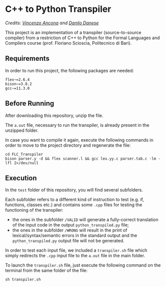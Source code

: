 # C++ to Python Transpiler
_Credits: [Vincenzo Ancona](https://github.com/vancona95) and [Danilo Danese](https://github.com/Danesed)_

This project is an implementation of a transpiler (source-to-source compiler) from a restriction of C++ to Python for the Formal Languages and Compilers course (prof. Floriano Scioscia, Politecnico di Bari).


## Requirements

In order to run this project, the following packages are needed:
```
flex~=2.6.4
bison~=3.8.2
gcc~=11.3.0
```

## Before Running 

After downloading this repository, unzip the file.

The `a.out` file, necessary to run the transpiler, is already present in the unzipped folder.

In case you want to compile it again, execute the following commands in order to move to the project directory and regenerate the file:


```
cd FLC_Transpiler
bison parser.y -d && flex scanner.l && gcc lex.yy.c parser.tab.c -lm -lfl 2>/dev/null
```



## Execution

In the `test` folder of this repository, you will find several subfolders.

Each subfolder refers to a different kind of instruction to test (e.g. if, functions, classes etc.) and contains some `.cpp` files for testing the functioning of the transpiler: 

- the ones in the subfolder `/VALID` will generate a fully-correct translation of the input code in the output `python_transpiled.py` file;
- the ones in the subfolder `/WRONG` will result in the print of lexical/syntax/semantic errors in the standard output and the `python_transpiled.py` output file will not be generated.

In order to test each input file, we included a `transpiler.sh` file which simply redirects the `.cpp` input file to the `a.out` file in the main folder.

To launch the `transpiler.sh` file, just execute the following command on the terminal from the same folder of the file:

```
sh transpiler.sh
```

